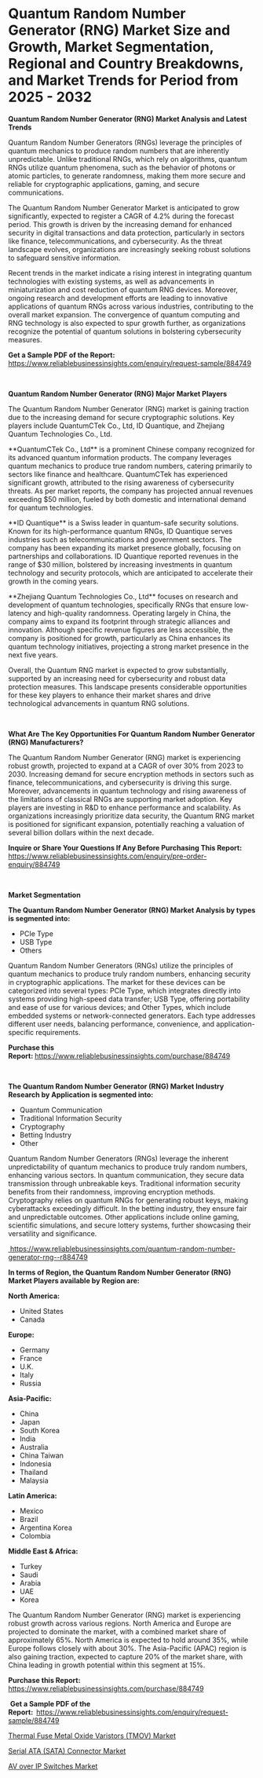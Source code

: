 <p><h1>Quantum Random Number Generator (RNG) Market Size and Growth, Market Segmentation, Regional and Country Breakdowns, and Market Trends for Period from 2025 -  2032</h1></p><p><strong>Quantum Random Number Generator (RNG) Market Analysis and Latest Trends</strong></p>
<p><p>Quantum Random Number Generators (RNGs) leverage the principles of quantum mechanics to produce random numbers that are inherently unpredictable. Unlike traditional RNGs, which rely on algorithms, quantum RNGs utilize quantum phenomena, such as the behavior of photons or atomic particles, to generate randomness, making them more secure and reliable for cryptographic applications, gaming, and secure communications.</p><p>The Quantum Random Number Generator Market is anticipated to grow significantly, expected to register a CAGR of 4.2% during the forecast period. This growth is driven by the increasing demand for enhanced security in digital transactions and data protection, particularly in sectors like finance, telecommunications, and cybersecurity. As the threat landscape evolves, organizations are increasingly seeking robust solutions to safeguard sensitive information.</p><p>Recent trends in the market indicate a rising interest in integrating quantum technologies with existing systems, as well as advancements in miniaturization and cost reduction of quantum RNG devices. Moreover, ongoing research and development efforts are leading to innovative applications of quantum RNGs across various industries, contributing to the overall market expansion. The convergence of quantum computing and RNG technology is also expected to spur growth further, as organizations recognize the potential of quantum solutions in bolstering cybersecurity measures.</p></p>
<p><strong>Get a Sample PDF of the Report:&nbsp;</strong> <a href="https://www.reliablebusinessinsights.com/enquiry/request-sample/884749?utm_campaign=1877&utm_medium=2&utm_source=Github&utm_content=ia&utm_term=12022025&utm_id=quantum-random-number-generator-rng">https://www.reliablebusinessinsights.com/enquiry/request-sample/884749</a></p>
<p>&nbsp;</p>
<p><strong>Quantum Random Number Generator (RNG) Major Market Players</strong></p>
<p><p>The Quantum Random Number Generator (RNG) market is gaining traction due to the increasing demand for secure cryptographic solutions. Key players include QuantumCTek Co., Ltd, ID Quantique, and Zhejiang Quantum Technologies Co., Ltd.</p><p>**QuantumCTek Co., Ltd** is a prominent Chinese company recognized for its advanced quantum information products. The company leverages quantum mechanics to produce true random numbers, catering primarily to sectors like finance and healthcare. QuantumCTek has experienced significant growth, attributed to the rising awareness of cybersecurity threats. As per market reports, the company has projected annual revenues exceeding $50 million, fueled by both domestic and international demand for quantum technologies.</p><p>**ID Quantique** is a Swiss leader in quantum-safe security solutions. Known for its high-performance quantum RNGs, ID Quantique serves industries such as telecommunications and government sectors. The company has been expanding its market presence globally, focusing on partnerships and collaborations. ID Quantique reported revenues in the range of $30 million, bolstered by increasing investments in quantum technology and security protocols, which are anticipated to accelerate their growth in the coming years.</p><p>**Zhejiang Quantum Technologies Co., Ltd** focuses on research and development of quantum technologies, specifically RNGs that ensure low-latency and high-quality randomness. Operating largely in China, the company aims to expand its footprint through strategic alliances and innovation. Although specific revenue figures are less accessible, the company is positioned for growth, particularly as China enhances its quantum technology initiatives, projecting a strong market presence in the next five years.</p><p>Overall, the Quantum RNG market is expected to grow substantially, supported by an increasing need for cybersecurity and robust data protection measures. This landscape presents considerable opportunities for these key players to enhance their market shares and drive technological advancements in quantum RNG solutions.</p></p>
<p>&nbsp;</p>
<p><strong>What Are The Key Opportunities For Quantum Random Number Generator (RNG) Manufacturers?</strong></p>
<p><p>The Quantum Random Number Generator (RNG) market is experiencing robust growth, projected to expand at a CAGR of over 30% from 2023 to 2030. Increasing demand for secure encryption methods in sectors such as finance, telecommunications, and cybersecurity is driving this surge. Moreover, advancements in quantum technology and rising awareness of the limitations of classical RNGs are supporting market adoption. Key players are investing in R&D to enhance performance and scalability. As organizations increasingly prioritize data security, the Quantum RNG market is positioned for significant expansion, potentially reaching a valuation of several billion dollars within the next decade.</p></p>
<p><strong>Inquire or Share Your Questions If Any Before Purchasing This Report:</strong> <a href="https://www.reliablebusinessinsights.com/enquiry/pre-order-enquiry/884749?utm_campaign=1877&utm_medium=2&utm_source=Github&utm_content=ia&utm_term=12022025&utm_id=quantum-random-number-generator-rng">https://www.reliablebusinessinsights.com/enquiry/pre-order-enquiry/884749</a></p>
<p>&nbsp;</p>
<p><strong>Market Segmentation</strong></p>
<p><strong>The Quantum Random Number Generator (RNG) Market Analysis by types is segmented into:</strong></p>
<p><ul><li>PCIe Type</li><li>USB Type</li><li>Others</li></ul></p>
<p><p>Quantum Random Number Generators (RNGs) utilize the principles of quantum mechanics to produce truly random numbers, enhancing security in cryptographic applications. The market for these devices can be categorized into several types: PCIe Type, which integrates directly into systems providing high-speed data transfer; USB Type, offering portability and ease of use for various devices; and Other Types, which include embedded systems or network-connected generators. Each type addresses different user needs, balancing performance, convenience, and application-specific requirements.</p></p>
<p><strong>Purchase this Report:&nbsp;</strong><a href="https://www.reliablebusinessinsights.com/purchase/884749?utm_campaign=1877&utm_medium=2&utm_source=Github&utm_content=ia&utm_term=12022025&utm_id=quantum-random-number-generator-rng">https://www.reliablebusinessinsights.com/purchase/884749</a></p>
<p>&nbsp;</p>
<p><strong>The Quantum Random Number Generator (RNG) Market Industry Research by Application is segmented into:</strong></p>
<p><ul><li>Quantum Communication</li><li>Traditional Information Security</li><li>Cryptography</li><li>Betting Industry</li><li>Other</li></ul></p>
<p><p>Quantum Random Number Generators (RNGs) leverage the inherent unpredictability of quantum mechanics to produce truly random numbers, enhancing various sectors. In quantum communication, they secure data transmission through unbreakable keys. Traditional information security benefits from their randomness, improving encryption methods. Cryptography relies on quantum RNGs for generating robust keys, making cyberattacks exceedingly difficult. In the betting industry, they ensure fair and unpredictable outcomes. Other applications include online gaming, scientific simulations, and secure lottery systems, further showcasing their versatility and significance.</p></p>
<p><a href="https://www.reliablebusinessinsights.com/quantum-random-number-generator-rng--r884749?utm_campaign=1877&utm_medium=2&utm_source=Github&utm_content=ia&utm_term=12022025&utm_id=quantum-random-number-generator-rng">&nbsp;https://www.reliablebusinessinsights.com/quantum-random-number-generator-rng--r884749</a></p>
<p><strong>In terms of Region, the Quantum Random Number Generator (RNG) Market Players available by Region are:</strong></p>
<p>
    <p> <strong> North America: </strong>
        <ul>
            <li>United States</li>
            <li>Canada</li>
        </ul>
        </p> 
    <p> <strong> Europe: </strong>
        <ul>
            <li>Germany</li>
            <li>France</li>
            <li>U.K.</li>
            <li>Italy</li>
            <li>Russia</li>
        </ul>
        </p> 
    <p> <strong> Asia-Pacific: </strong>
        <ul>
            <li>China</li>
            <li>Japan</li>
            <li>South Korea</li>
            <li>India</li>
            <li>Australia</li>
            <li>China Taiwan</li>
            <li>Indonesia</li>
            <li>Thailand</li>
            <li>Malaysia</li>
        </ul>
        </p> 
    <p> <strong> Latin America: </strong>
        <ul>
            <li>Mexico</li>
            <li>Brazil</li>
            <li>Argentina Korea</li>
            <li>Colombia</li>
        </ul>
        </p> 
    <p> <strong> Middle East & Africa: </strong>
        <ul>
            <li>Turkey</li>
            <li>Saudi</li>
            <li>Arabia</li>
            <li>UAE</li>
            <li>Korea</li>
        </ul>
    </p>
    </p>
<p><p>The Quantum Random Number Generator (RNG) market is experiencing robust growth across various regions. North America and Europe are projected to dominate the market, with a combined market share of approximately 65%. North America is expected to hold around 35%, while Europe follows closely with about 30%. The Asia-Pacific (APAC) region is also gaining traction, expected to capture 20% of the market share, with China leading in growth potential within this segment at 15%.</p></p>
<p><strong>Purchase this Report: </strong><a href="https://www.reliablebusinessinsights.com/purchase/884749?utm_campaign=1877&utm_medium=2&utm_source=Github&utm_content=ia&utm_term=12022025&utm_id=quantum-random-number-generator-rng">https://www.reliablebusinessinsights.com/purchase/884749</a></p>
<p>&nbsp;<strong>Get a Sample PDF of the Report:&nbsp;&nbsp;</strong><a href="https://www.reliablebusinessinsights.com/enquiry/request-sample/884749?utm_campaign=1877&utm_medium=2&utm_source=Github&utm_content=ia&utm_term=12022025&utm_id=quantum-random-number-generator-rng">https://www.reliablebusinessinsights.com/enquiry/request-sample/884749</a></p>
<p><strong></strong></p>
<p><p><a href="https://github.com/elizabethdagraca/Market-Research-Report-List-5/blob/main/thermal-fuse-metal-oxide-varistors-tmov-market.md?utm_campaign=1877&utm_medium=2&utm_source=Github&utm_content=ia&utm_term=12022025&utm_id=quantum-random-number-generator-rng">Thermal Fuse Metal Oxide Varistors (TMOV) Market</a></p><p><a href="https://github.com/sharphadan/Market-Research-Report-List-1/blob/main/serial-ata-sata-connector-market.md?utm_campaign=1877&utm_medium=2&utm_source=Github&utm_content=ia&utm_term=12022025&utm_id=quantum-random-number-generator-rng">Serial ATA (SATA) Connector Market</a></p><p><a href="https://github.com/bokerraaenc7/Market-Research-Report-List-1/blob/main/av-over-ip-switches-market.md?utm_campaign=1877&utm_medium=2&utm_source=Github&utm_content=ia&utm_term=12022025&utm_id=quantum-random-number-generator-rng">AV over IP Switches Market</a></p></p>